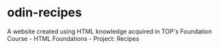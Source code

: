 # odin-recipes
A website created using HTML knowledge acquired in TOP's Foundation Course - HTML Foundations - Project: Recipes
